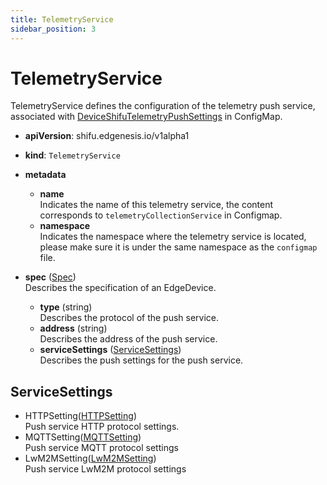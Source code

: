 ```yaml
---
title: TelemetryService
sidebar_position: 3
---
```


# TelemetryService

TelemetryService defines the configuration of the telemetry push service, associated with [DeviceShifuTelemetryPushSettings](deviceshifu-configmap.md#DeviceShifuTelemetryPushSettings) in ConfigMap.

- **apiVersion**: shifu.edgenesis.io/v1alpha1
- **kind**: `TelemetryService`
- **metadata**
    - **name**<br/>Indicates the name of this telemetry service, the content corresponds to `telemetryCollectionService` in Configmap.
    - **namespace**<br/>Indicates the namespace where the telemetry service is located, please make sure it is under the same namespace as the `configmap` file.

- **spec** ([Spec](#edgedevicespec))<br/>Describes the specification of an EdgeDevice.
    - **type** (string)<br/>Describes the protocol of the push service.
    - **address** (string)<br/>Describes the address of the push service.
    - **serviceSettings** ([ServiceSettings](#servicesettings))<br/>Describes the push settings for the push service.

## ServiceSettings

- HTTPSetting([HTTPSetting](edgedevice.md#protocolsettings))<br/>Push service HTTP protocol settings.
- MQTTSetting([MQTTSetting](edgedevice.md#protocolsettings))<br/>Push service MQTT protocol settings
- LwM2MSetting([LwM2MSetting](edgedevice.md#protocolsettings))<br/>Push service LwM2M protocol settings

